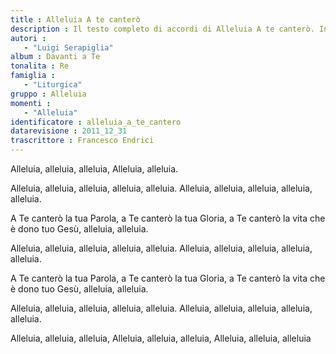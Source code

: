 ```yaml
--- 
title : Alleluia A te canterò
description : Il testo completo di accordi di Alleluia A te canterò. Inseriscila nel tuo canzoniere!
autori : 
   - "Luigi Serapiglia"
album : Davanti a Te
tonalita : Re
famiglia : 
   - "Liturgica"
gruppo : Alleluia
momenti : 
   - "Alleluia"
identificatore : alleluia_a_te_cantero
datarevisione : 2011_12_31
trascrittore : Francesco Endrici
--- 
```




Alleluia,  alleluia,  alleluia, 
Alleluia,  alleluia. 


Alleluia, alleluia, alleluia,
alleluia, alleluia. 
Alleluia, alleluia, alleluia,
alleluia, alleluia. 


A Te canterò la tua Parola, 
a Te canterò la tua Gloria, 
a Te canterò la vita che è dono tuo Gesù,
alleluia, alleluia. 


Alleluia, alleluia, alleluia,
alleluia, alleluia. 
Alleluia, alleluia, alleluia,
alleluia, alleluia. 


A Te canterò la tua Parola, 
a Te canterò la tua Gloria, 
a Te canterò la vita che è dono tuo Gesù,
alleluia, alleluia. 


Alleluia, alleluia, alleluia,
alleluia, alleluia. 
Alleluia, alleluia, alleluia,
alleluia, alleluia. 


Alleluia,  alleluia,  alleluia, 
Alleluia,        alleluia,  alleluia,
Alleluia, alleluia,   alleluia


